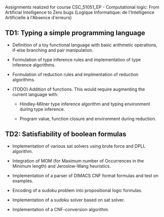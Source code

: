 Assignments realized for course CSC_51051_EP - Computational logic: From Artificial Intelligence to Zero bugs (Logique Informatique: de l'Intelligence Artificielle à l'Absence d'erreurs)

## TD1: Typing a simple programming language

- Definition of a toy functional language with basic arithmetic operations, if-else branching and pair manipulation.

- Formulation of type inference rules and implementation of type inference algorithms.

- Formulation of reduction rules and implmentation of reduction algorithms.

- (TODO) Addition of functions. This would require augmenting the current language with:

    - Hindley-Milner type inference algorithm and typing environment during type inference.
    
    - Program value, function closure and environment during reduction.

## TD2: Satisfiability of boolean formulas

- Implementation of various sat solvers using brute force and DPLL algorithm.

- Integration of MOM (for Maximum number of Occurrences in the Minimum length) and Jeroslow-Wang heuristics.

- Implementation of a parser of DIMACS CNF format formulas and test on examples.

- Encoding of a sudoku problem into propositional logic formulas.

- Implementation of a sudoku solver based on sat solver.

- Implementation of a CNF-conversion algorithm. 
